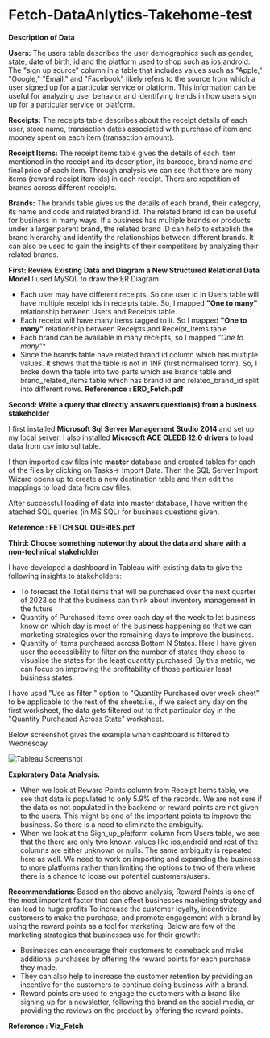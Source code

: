 # Fetch-DataAnlytics-Takehome-test

**Description of Data**

**Users:** The users table describes the user demographics such as gender, state, date of birth, id and the platform used to shop such as ios,android.
The "sign up source" column in a table that includes values such as "Apple," "Google," "Email," and "Facebook" likely refers to the source from which a user signed up for a particular service or platform.
This information can be useful for analyzing user behavior and identifying trends in how users sign up for a particular service or platform.

**Receipts:** The receipts table describes about the receipt details of each user, store name, transaction dates associated with purchase of item and mooney spent on each item (transaction amount).

**Receipt Items:** The receipt items table gives the details of each item mentioned in the receipt and its description, its barcode, brand name and final price of each item. Through analysis we can see that there are many items (reward receipt item ids) in each receipt. There are repetition of brands across different receipts.

**Brands:**  The brands table gives us the details of each brand, their category, its name and code and related brand id. The related brand id can be useful for business in many ways. If a business has multiple brands or products under a larger parent brand, the related brand ID can help to establish the brand hierarchy and identify the relationships between different brands. It can also be used to gain the insights of their competitors by analyzing their related brands.

**First: Review Existing Data and Diagram a New Structured Relational Data Model**
I used MySQL to draw the ER Diagram.
- Each user may have different receipts. So one user id in Users table will have multiple receipt ids in receipts table. So, I mapped **"One to many"**  relationship between Users and Receipts table.
- Each receipt will have many items tagged to it. So I mapped **"One to many"** relationship between Receipts and Receipt_Items table
- Each brand can be available in many receipts, so I mapped *"One to many"**
- Since the brands table have related brand id column which has multiple values. It shows that the table is not in 1NF (first normalised form). So, I broke down the table into two parts which are brands table and brand_related_items table which has brand id and related_brand_id split into different rows.
**Refererence : ERD_Fetch.pdf**


**Second: Write a query that directly answers question(s) from a business stakeholder**

I first installed **Microsoft Sql Server Management Studio 2014** and set up my local server. 
I also installed **Microsoft ACE OLEDB 12.0 drivers** to load data from csv into sql table.

I then imported csv files into **master** database and created tables for each of the files by clicking on Tasks-> Import Data. 
Then the SQL Server Import Wizard opens up to create a new destination table and then edit the mappings to load data from csv files.

After successful loading of data into master database, I have written the atached SQL queries (in MS SQL) for business questions given.

**Reference : FETCH SQL QUERIES.pdf**

**Third: Choose something noteworthy about the data and share with a non-technical stakeholder**

I have developed a dashboard in Tableau with existing data to give the following insights to stakeholders:
- To forecast the Total items that will be purchased over the next quarter of 2023 so that the business can think about inventory management in the future
- Quantity of Purchased items over each day of the week to let business know on which day is most of the business happening so that we can marketing strategies over the remaining days to improve the business.
- Quantity of items purchased across Bottom N States. Here I have given user the accessibility to filter on the number of states they chose to visualise the states for the least quantity purchased. By this metric, we can focus on improving the profitability of those particular least business states.

I have used "Use as filter " option to "Quantity Purchased over week sheet" to be applicable to the rest of the sheets.i.e., if we select any day on the first worksheet, the data gets filtered out to that particular day in the "Quantity Purchased Across State" worksheet.

Below screenshot gives the example when dashboard is filtered to Wednesday

![Tableau Screenshot](https://user-images.githubusercontent.com/126197364/221463716-161ac6ed-ec1c-4f13-ad1b-bdc1cee49d40.png)


**Exploratory Data Analysis:**

- When we look at Reward Points column from Receipt Items table, we see that data is populated to only 5.9% of the records. We are not sure if the data os not populated in the backend or reward points are not given to the users. This might be one of the important points to improve the business. So there is a need to eliminate the ambiguity.
- When we look at the Sign_up_platform column from Users table, we see that the there are only two known values like ios,android and rest of the columns are either unknown or nulls. The same ambiguity is repeated here as well. We need to work on importing and expanding the business to more platforms rather than limiting the options to two of them where there is a chance to loose our potential customers/users.

**Recommendations:**
Based on the above analysis, Reward Points is one of the most important factor that can effect businesses marketing strategy and can lead to huge profits
To increase the customer loyalty, incentivize customers to make the purchase, and promote engagement with a brand by using the reward points as a tool for marketing. Below are few of the marketing strategies that businesses use for their growth:
- Businesses can encourage their customers to comeback and make additional purchases by offering the reward points for each purchase they made. 
- They can also help to increase the customer retention by providing an incentive for the customers to continue doing business with a brand.
- Reward points are used to engage the customers with a brand like signing up for a newsletter, following the brand on the social media, or providing the reviews on the product by offering the reward points.



**Reference : Viz_Fetch**

